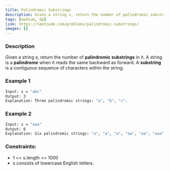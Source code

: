 ```yaml
---
title: Palindromic Substrings
description: Given a string s, return the number of palindromic substrings in it.  A string is a palindrome when it reads the same backward as forward.  A substring is a contiguous sequence of characters within the string.
tags: [medium, dp]
link: https://leetcode.com/problems/palindromic-substrings/
images: []
---
```


### Description

Given a string s, return the number of **palindromic substrings** in it. A string is a **palindrome** when it reads the same backward as forward.
A **substring** is a contiguous sequence of characters within the string.

### Example 1

```bash
Input: s = "abc"
Output: 3
Explanation: Three palindromic strings: "a", "b", "c".
```

### Example 2

```bash
Input: s = "aaa"
Output: 6
Explanation: Six palindromic strings: "a", "a", "a", "aa", "aa", "aaa".
```

### Constraints:

- 1 <= s.length <= 1000
- s consists of lowercase English letters.
